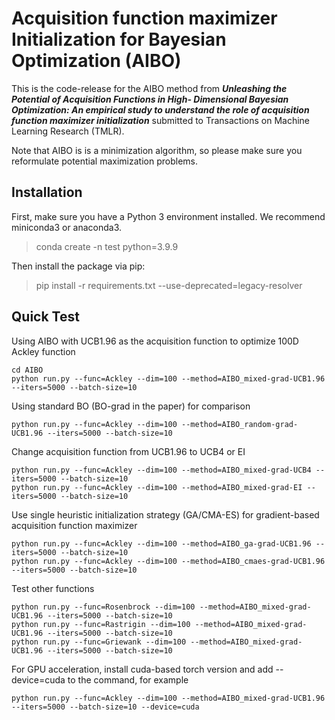 # Acquisition function maximizer Initialization for Bayesian Optimization (AIBO)
This is the code-release for the AIBO method from _**Unleashing the Potential of Acquisition Functions in High-
Dimensional Bayesian Optimization: An empirical study to understand the role of acquisition function maximizer initialization**_ submitted to Transactions on Machine Learning Research (TMLR). 

Note that AIBO is is a minimization algorithm, so please make sure you reformulate potential maximization problems.

## Installation
First, make sure you have a Python 3 environment installed. We recommend miniconda3 or anaconda3.
>conda create -n test python=3.9.9

Then install the package via pip:
>pip install -r requirements.txt --use-deprecated=legacy-resolver

## Quick Test
Using AIBO with UCB1.96 as the acquisition function to optimize 100D Ackley function
```
cd AIBO
python run.py --func=Ackley --dim=100 --method=AIBO_mixed-grad-UCB1.96 --iters=5000 --batch-size=10
```
Using standard BO (BO-grad in the paper) for comparison
```
python run.py --func=Ackley --dim=100 --method=AIBO_random-grad-UCB1.96 --iters=5000 --batch-size=10
```
Change acquisition function from UCB1.96 to UCB4 or EI
```
python run.py --func=Ackley --dim=100 --method=AIBO_mixed-grad-UCB4 --iters=5000 --batch-size=10
python run.py --func=Ackley --dim=100 --method=AIBO_mixed-grad-EI --iters=5000 --batch-size=10
```
Use single heuristic initialization strategy (GA/CMA-ES) for gradient-based acquisition function maximizer
```
python run.py --func=Ackley --dim=100 --method=AIBO_ga-grad-UCB1.96 --iters=5000 --batch-size=10
python run.py --func=Ackley --dim=100 --method=AIBO_cmaes-grad-UCB1.96 --iters=5000 --batch-size=10
```
Test other functions
```
python run.py --func=Rosenbrock --dim=100 --method=AIBO_mixed-grad-UCB1.96 --iters=5000 --batch-size=10
python run.py --func=Rastrigin --dim=100 --method=AIBO_mixed-grad-UCB1.96 --iters=5000 --batch-size=10
python run.py --func=Griewank --dim=100 --method=AIBO_mixed-grad-UCB1.96 --iters=5000 --batch-size=10
```
For GPU acceleration, install cuda-based torch version and add --device=cuda to the command, for example
```
python run.py --func=Ackley --dim=100 --method=AIBO_mixed-grad-UCB1.96 --iters=5000 --batch-size=10 --device=cuda
```
